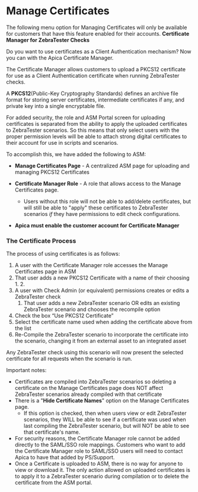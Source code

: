 # Manage Certificates

The following menu option for Managing Certificates will only be available for customers that have this feature enabled for their accounts. **Certificate Manager for ZebraTester Checks**



Do you want to use certificates as a Client Authentication mechanism? Now you can with the Apica Certificate Manager.

The Certificate Manager allows customers to upload a PKCS12 certificate for use as a Client Authentication certificate when running ZebraTester checks.

A **PKCS12**(Public-Key Cryptography Standards) defines an archive file format for storing server certificates, intermediate certificates if any, and private key into a single encryptable file.

For added security, the role and ASM Portal screen for uploading certificates is separated from the ability to apply the uploaded certificates to ZebraTester scenarios. So this means that only select users with the proper permission levels will be able to attach strong digital certificates to their account for use in scripts and scenarios.

To accomplish this, we have added the following to ASM:

* **Manage Certificates Page** - A centralized ASM page for uploading and managing PKCS12 Certificates



* **Certificate Manager Role** - A role that allows access to the Manage Certificates page.
  * Users without this role will not be able to add/delete certificates, but will still be able to "apply" these certificates to ZebraTester scenarios _if_ they have permissions to edit check configurations.
* **Apica must enable the customer account for Certificate Manager**

### The Certificate Process <a href="#managecertificates-thecertificateprocess" id="managecertificates-thecertificateprocess"></a>

The process of using certificates is as follows:

1. A user with the Certificate Manager role accesses the Manage Certificates page in ASM
2. That user adds a new PKCS12 Certificate with a name of their choosing
   1.
   2.
3. A user with Check Admin (or equivalent) permissions creates or edits a ZebraTester check
   1. That user adds a new ZebraTester scenario OR edits an existing ZebraTester scenario and chooses the recompile option
4. Check the box “Use PKCS12 Certificate”
5. Select the certificate name used when adding the certificate above from the list
6.  Re-Compile the ZebraTester scenario to incorporate the certificate into the scenario, changing it from an external asset to an integrated asset



Any ZebraTester check using this scenario will now present the selected certificate for all requests when the scenario is run.

Important notes:

* Certificates are compiled into ZebraTester scenarios so deleting a certificate on the Manage Certificates page does NOT affect ZebraTester scenarios already compiled with that certificate
* There is a "**Hide Certificate Names**" option on the Manage Certificates page.
  * If this option is checked, then when users view or edit ZebraTester scenarios, they WILL be able to see if a certificate was used when last compiling the ZebraTester scenario, but will NOT be able to see that certificate's name.
* For security reasons, the Certificate Manager role cannot be added directly to the SAML/SSO role mappings. Customers who want to add the Certificate Manager role to SAML/SSO users will need to contact Apica to have that added by PS/Support.
* Once a Certificate is uploaded to ASM, there is no way for anyone to view or download it.  The only action allowed on uploaded certificates is to apply it to a ZebraTester scenario during compilation or to delete the certificate from the ASM portal.
